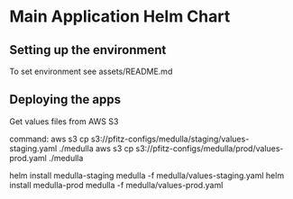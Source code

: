 # Main Application Helm Chart

## Setting up the environment

To set environment see assets/README.md


## Deploying the apps

Get values files from AWS S3

command:
aws s3 cp s3://pfitz-configs/medulla/staging/values-staging.yaml ./medulla
aws s3 cp s3://pfitz-configs/medulla/prod/values-prod.yaml ./medulla

helm install medulla-staging medulla -f medulla/values-staging.yaml
helm install medulla-prod medulla -f medulla/values-prod.yaml